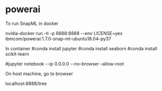 # powerai
To run SnapML in docker

nvidia-docker run -ti -p 8888:8888 --env LICENSE=yes ibmcom/powerai:1.7.0-snap-ml-ubuntu18.04-py37

In container
#conda install jupyter
#conda install seaborn
#conda install scikit-learn

#jupyter notebook --ip 0.0.0.0 --no-browser –allow-root

On host machine, go to browser

localhost:8888/tree
